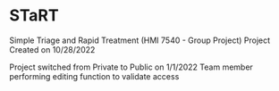 # STaRT
Simple Triage and Rapid Treatment (HMI 7540 - Group Project)
Project Created on 10/28/2022

Project switched from Private to Public on 1/1/2022
Team member performing editing function to validate access
